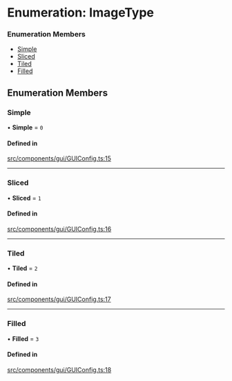 # Enumeration: ImageType

### Enumeration Members

- [Simple](ImageType.md#simple)
- [Sliced](ImageType.md#sliced)
- [Tiled](ImageType.md#tiled)
- [Filled](ImageType.md#filled)

## Enumeration Members

### Simple

• **Simple** = ``0``

#### Defined in

[src/components/gui/GUIConfig.ts:15](https://github.com/Orillusion/orillusion/blob/main/src/components/gui/GUIConfig.ts#L15)

___

### Sliced

• **Sliced** = ``1``

#### Defined in

[src/components/gui/GUIConfig.ts:16](https://github.com/Orillusion/orillusion/blob/main/src/components/gui/GUIConfig.ts#L16)

___

### Tiled

• **Tiled** = ``2``

#### Defined in

[src/components/gui/GUIConfig.ts:17](https://github.com/Orillusion/orillusion/blob/main/src/components/gui/GUIConfig.ts#L17)

___

### Filled

• **Filled** = ``3``

#### Defined in

[src/components/gui/GUIConfig.ts:18](https://github.com/Orillusion/orillusion/blob/main/src/components/gui/GUIConfig.ts#L18)
